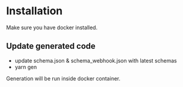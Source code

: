 
# Installation

Make sure you have docker installed.

## Update generated code

- update schema.json & schema_webhook.json with latest schemas
- yarn gen

Generation will be run inside docker container.
